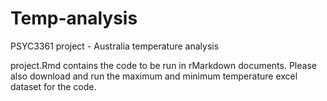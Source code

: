 # Temp-analysis
PSYC3361 project - Australia temperature analysis

project.Rmd contains the code to be run in rMarkdown documents. 
Please also download and run the maximum and minimum temperature excel dataset for the code. 
